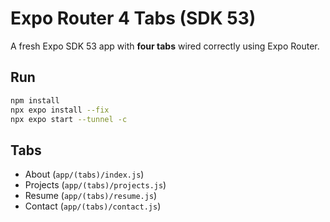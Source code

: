 # Expo Router 4 Tabs (SDK 53)

A fresh Expo SDK 53 app with **four tabs** wired correctly using Expo Router.

## Run
```bash
npm install
npx expo install --fix
npx expo start --tunnel -c
```

## Tabs
- About (`app/(tabs)/index.js`)
- Projects (`app/(tabs)/projects.js`)
- Resume (`app/(tabs)/resume.js`)
- Contact (`app/(tabs)/contact.js`)
